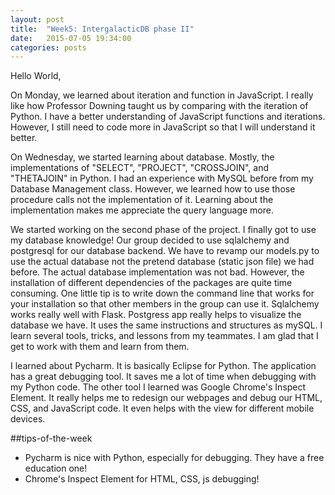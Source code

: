 ```yaml
---
layout: post
title:  "Week5: IntergalacticDB phase II"
date:   2015-07-05 19:34:00
categories: posts
---
```

Hello World,

On Monday, we learned about iteration and function in JavaScript. I really like how Professor Downing taught us by comparing with the iteration of Python. I have a better understanding of JavaScript functions and iterations. However, I still need to code more in JavaScript so that I will understand it better. 

On Wednesday, we started learning about database. Mostly, the implementations of "SELECT", "PROJECT", "CROSSJOIN", and "THETAJOIN" in Python. I had an experience with MySQL before from my Database Management class. However, we learned how to use those procedure calls not the implementation of it. Learning about the implementation makes me appreciate the query language more. 

We started working on the second phase of the project. I finally got to use my database knowledge! Our group decided to use sqlalchemy and postgresql for our database backend. We have to revamp our models.py to use the actual database not the pretend database (static json file) we had before. The actual database implementation was not bad. However, the installation of different dependencies of the packages are quite time consuming. One little tip is to write down the command line that works for your installation so that other members in the group can use it. Sqlalchemy works really well with Flask. Postgress app really helps to visualize the database we have. It uses the same instructions and structures as mySQL. I learn several tools, tricks, and lessons from my teammates. I am glad that I get to work with them and learn from them.

I learned about Pycharm. It is basically Eclipse for Python. The application has a great debugging tool. It saves me a lot of time when debugging with my Python code. The other tool I learned was Google Chrome's Inspect Element. It really helps me to redesign our webpages and debug our HTML, CSS, and JavaScript code. It even helps with the view for different mobile devices.

##tips-of-the-week

* Pycharm is nice with Python, especially for debugging. They have a free education one!
* Chrome's Inspect Element for HTML, CSS, js debugging!
